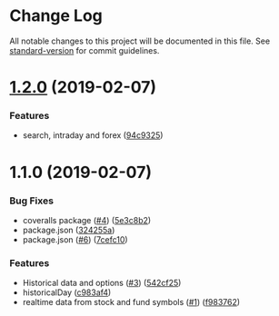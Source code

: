# Change Log

All notable changes to this project will be documented in this file. See [standard-version](https://github.com/conventional-changelog/standard-version) for commit guidelines.

<a name="1.2.0"></a>
# [1.2.0](https://github.com/davidsoederberg/stock-data.js/compare/v1.1.0...v1.2.0) (2019-02-07)


### Features

* search, intraday and forex ([94c9325](https://github.com/davidsoederberg/stock-data.js/commit/94c9325))



<a name="1.1.0"></a>
# 1.1.0 (2019-02-07)


### Bug Fixes

* coveralls package ([#4](https://github.com/davidsoederberg/stock-data.js/issues/4)) ([5e3c8b2](https://github.com/davidsoederberg/stock-data.js/commit/5e3c8b2))
* package.json ([324255a](https://github.com/davidsoederberg/stock-data.js/commit/324255a))
* package.json ([#6](https://github.com/davidsoederberg/stock-data.js/issues/6)) ([7cefc10](https://github.com/davidsoederberg/stock-data.js/commit/7cefc10))


### Features

* Historical data and options ([#3](https://github.com/davidsoederberg/stock-data.js/issues/3)) ([542cf25](https://github.com/davidsoederberg/stock-data.js/commit/542cf25))
* historicalDay ([c983af4](https://github.com/davidsoederberg/stock-data.js/commit/c983af4))
* realtime data from stock and fund symbols ([#1](https://github.com/davidsoederberg/stock-data.js/issues/1)) ([f983762](https://github.com/davidsoederberg/stock-data.js/commit/f983762))
